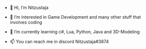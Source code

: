 - 👋 Hi, I’m Nitzustaja
- 👀 I’m interested in Game Development and many other stuff that involves coding
- 🌱 I’m currently learning c#, Lua, Python, Java and 3D-Modeling

- 📫 You can reach me in discord Nitzustaja#3874

<!---
nitzustaja/nitzustaja is a ✨ special ✨ repository because its `README.md` (this file) appears on your GitHub profile.
You can click the Preview link to take a look at your changes.
--->
